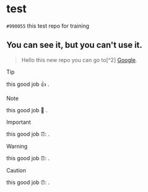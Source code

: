 # test
`#990055` this test repo for training
## You can see it, but you can't use it.
> Hello this new repo
you can go to[^2] [Google](https://www.google.com).

> [!TIP]
> this good job :+1: .

> [!NOTE]
>  this good job :tada: .

> [!IMPORTANT]
>  this good job ⏰: .

> [!WARNING]
>  this good job ⏰: .

> [!CAUTION] 
>  this good job ⏰: . 
